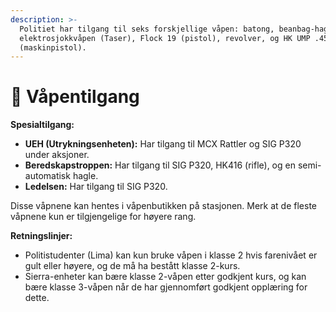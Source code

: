 ```yaml
---
description: >-
  Politiet har tilgang til seks forskjellige våpen: batong, beanbag-hagle,
  elektrosjokkvåpen (Taser), Flock 19 (pistol), revolver, og HK UMP .45
  (maskinpistol).
---
```


# 📜 Våpentilgang

**Spesialtilgang:**

* **UEH (Utrykningsenheten):** Har tilgang til MCX Rattler og SIG P320 under aksjoner.
* **Beredskapstroppen:** Har tilgang til SIG P320, HK416 (rifle), og en semi-automatisk hagle.
* **Ledelsen:** Har tilgang til SIG P320.

Disse våpnene kan hentes i våpenbutikken på stasjonen. Merk at de fleste våpnene kun er tilgjengelige for høyere rang.

**Retningslinjer:**

* Politistudenter (Lima) kan kun bruke våpen i klasse 2 hvis farenivået er gult eller høyere, og de må ha bestått klasse 2-kurs.
* Sierra-enheter kan bære klasse 2-våpen etter godkjent kurs, og kan bære klasse 3-våpen når de har gjennomført godkjent opplæring for dette.
